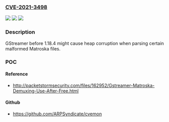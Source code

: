 ### [CVE-2021-3498](https://cve.mitre.org/cgi-bin/cvename.cgi?name=CVE-2021-3498)
![](https://img.shields.io/static/v1?label=Product&message=gstreamer-plugins-good&color=blue)
![](https://img.shields.io/static/v1?label=Version&message=gstreamer-plugins-good%201.18.4%20&color=brightgreen)
![](https://img.shields.io/static/v1?label=Vulnerability&message=CWE-119&color=brightgreen)

### Description

GStreamer before 1.18.4 might cause heap corruption when parsing certain malformed Matroska files.

### POC

#### Reference
- http://packetstormsecurity.com/files/162952/Gstreamer-Matroska-Demuxing-Use-After-Free.html

#### Github
- https://github.com/ARPSyndicate/cvemon

